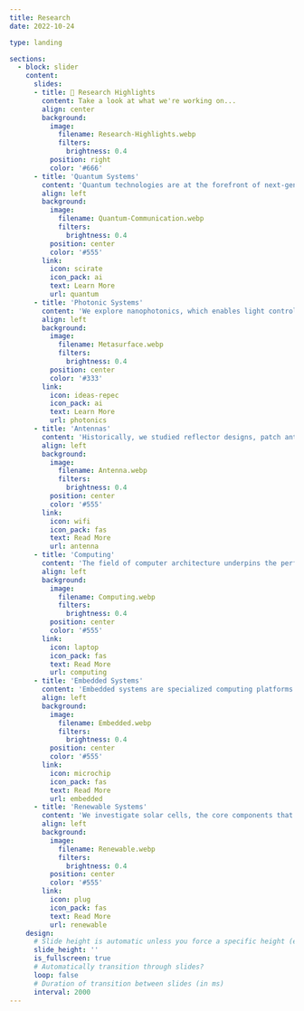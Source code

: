 ```yaml
---
title: Research
date: 2022-10-24

type: landing

sections:
  - block: slider
    content:
      slides:
      - title: 👋 Research Highlights
        content: Take a look at what we're working on...
        align: center
        background:
          image:
            filename: Research-Highlights.webp
            filters:
              brightness: 0.4
          position: right
          color: '#666'
      - title: 'Quantum Systems'
        content: 'Quantum technologies are at the forefront of next-generation innovation, leveraging the principles of quantum mechanics to revolutionize information processing and communication. Our work aims to develop robust and scalable quantum networks. Quantum photonics combines light and quantum mechanics to enable on-chip quantum circuits, essential for quantum information processing. We investigate components for integrated quantum photonic platforms, quantum communication protocols. '
        align: left
        background:
          image:
            filename: Quantum-Communication.webp
            filters:
              brightness: 0.4
          position: center
          color: '#555'
        link:
          icon: scirate
          icon_pack: ai
          text: Learn More
          url: quantum          
      - title: 'Photonic Systems'
        content: 'We explore nanophotonics, which enables light control at the nanoscale for compact, energy-efficient devices. Surface plasmon resonances in metals can concentrate light into subwavelength volumes-critical for ultra-sensitive biosensing and nanoscale light-matter interaction. Metasurfaces is a planar nanostructured material that precisely control the phase, amplitude, and polarization of light. Our research focuses on designing, fabricating, and characterizing these advanced photonic platforms using cutting-edge nanofabrication and simulation tools.'
        align: left
        background:
          image:
            filename: Metasurface.webp
            filters:
              brightness: 0.4
          position: center
          color: '#333'
        link:
          icon: ideas-repec
          icon_pack: ai
          text: Learn More
          url: photonics
      - title: 'Antennas'
        content: 'Historically, we studied reflector designs, patch antenna for power efficiency and radiation pattern optimization. Satellite dishes offer high-gain communication links for remote sensing and deep-space communication. Patch antennas are low-profile, planar devices ideal for compact wireless systems and wearable electronics. Horn antennas, known for their high directivity and stability, are key in test ranges and microwave systems. We explored novel materials and miniaturization techniques to enhance bandwidth and polarization control.'
        align: left
        background:
          image:
            filename: Antenna.webp
            filters:
              brightness: 0.4
          position: center
          color: '#555'
        link:
          icon: wifi
          icon_pack: fas
          text: Read More
          url: antenna                    
      - title: 'Computing'
        content: 'The field of computer architecture underpins the performance and efficiency of all modern computing systems—from smartphones to supercomputers. Our research explores how to design processors that are faster, more energy-efficient, and capable of handling the demands of AI, scientific computing, and large-scale data analytics. We study microarchitecture components such as instruction pipelines, memory hierarchies, branch predictors, and multicore processors.'
        align: left
        background:
          image:
            filename: Computing.webp
            filters:
              brightness: 0.4
          position: center
          color: '#555'
        link:
          icon: laptop
          icon_pack: fas
          text: Read More
          url: computing                
      - title: 'Embedded Systems'
        content: 'Embedded systems are specialized computing platforms built into larger systems to perform dedicated tasks, often under real-time constraints. Our research centers on designing energy-efficient, intelligent, and reliable embedded solutions for diverse applications. Embedded systems are specialized computing platforms built into larger systems to perform dedicated tasks, often under real-time constraints. Our research centers on designing energy-efficient, intelligent, and reliable embedded solutions for diverse applications.'
        align: left
        background:
          image:
            filename: Embedded.webp
            filters:
              brightness: 0.4
          position: center
          color: '#555'
        link:
          icon: microchip
          icon_pack: fas
          text: Read More
          url: embedded                
      - title: 'Renewable Systems'
        content: 'We investigate solar cells, the core components that convert sunlight into electricity, aiming to improve their efficiency through novel materials and fabrication techniques. At the system level, we study solar panels, optimizing layout, orientation, and thermal management to enhance power output. Beyond generation, our research extends to grid optimization, ensuring stable integration of renewables into existing power infrastructures. We explore smart grid architectures, energy storage strategies, and predictive control algorithms to balance supply and demand.'
        align: left
        background:
          image:
            filename: Renewable.webp
            filters:
              brightness: 0.4
          position: center
          color: '#555'
        link:
          icon: plug
          icon_pack: fas
          text: Read More
          url: renewable                                   
    design:
      # Slide height is automatic unless you force a specific height (e.g. '400px')
      slide_height: ''
      is_fullscreen: true
      # Automatically transition through slides?
      loop: false
      # Duration of transition between slides (in ms)
      interval: 2000
---
```

